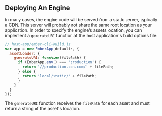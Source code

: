 ## Deploying An Engine

In many cases, the engine code will be served from a static server, typically a CDN.
This server will probably not share the same root location as your application.
In order to specify the engine's assets location, you can implement a `generateURI` function at the host application's build options file:

```js
// host-app/ember-cli-build.js
var app = new EmberApp(defaults, {
  assetLoader: {
    generateURI: function(filePath) {
      if (EmberApp.env() === 'production') {
        return '//production.cdn.com/' + filePath;
      } else {
        return 'local/static/' + filePath;
      }
    }
  }
});
```
The `generateURI` function receives the `filePath` for each asset and must return a string of the asset's location.

